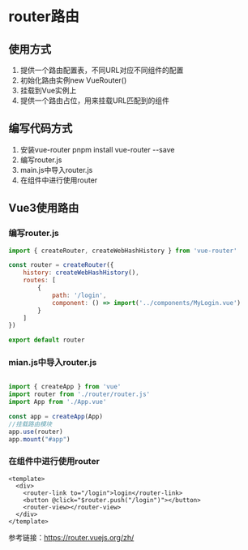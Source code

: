 # router路由

## 使用方式
1. 提供一个路由配置表，不同URL对应不同组件的配置
2. 初始化路由实例new VueRouter()
3. 挂载到Vue实例上
4. 提供一个路由占位，用来挂载URL匹配到的组件

## 编写代码方式
1. 安装vue-router pnpm install vue-router --save
1. 编写router.js
2. main.js中导入router.js
3. 在组件中进行使用router

## Vue3使用路由
### 编写router.js
```javascript
import { createRouter, createWebHashHistory } from 'vue-router'

const router = createRouter({
    history: createWebHashHistory(),
    routes: [
        {
            path: '/login',
            component: () => import('../components/MyLogin.vue')
        }
    ]
})

export default router
```

### mian.js中导入router.js

```javascript

import { createApp } from 'vue'
import router from './router/router.js'
import App from './App.vue'

const app = createApp(App)
//挂载路由模块
app.use(router)
app.mount("#app")

```

### 在组件中进行使用router

```vue
<template>
  <div>
    <router-link to="/login">login</router-link>
    <button @click="$router.push("/login")"></button>
    <router-view></router-view>
  </div>
</template>
```

参考链接：https://router.vuejs.org/zh/
